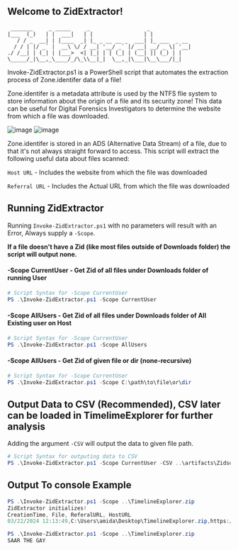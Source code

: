 ## Welcome to ZidExtractor!                                                    
```
 _______     _ _____     _                  _             
|___  (_)   | |  ___|   | |                | |            
   / / _  __| | |____  _| |_ _ __ __ _  ___| |_ ___  _ __ 
  / / | |/ _` |  __\ \/ / __| '__/ _` |/ __| __/ _ \| '__|
./ /__| | (_| | |___>  <| |_| | | (_| | (__| || (_) | |   
\_____/_|\__,_\____/_/\_\\__|_|  \__,_|\___|\__\___/|_|   
```                                               

Invoke-ZidExtractor.ps1 is a PowerShell script that automates the extraction process of Zone.identifer data of a file! 

Zone.identifer is a metadata attribute is used by the NTFS flie system to store information about the origin of a file and its security zone!
This data can be useful for Digital Forensics Investigators to determine the website from which a file was downloaded.

![image](https://github.com/amitd8/ZidExtractor/assets/97177937/63b95ae2-5f0b-423c-908f-7c67b2ee7114)
![image](https://github.com/amitd8/ZidExtractor/assets/97177937/52b9be30-dbd7-4ca7-aad6-994fbbb71a4e)

Zone.identifer is stored in an ADS (Alternative Data Stream) of a file, due to that it's not always straight forward to access.
This script will extract the following useful data about files scanned:

`Host URL` - Includes the website from which the file was downloaded

`Referral URL` - Includes the Actual URL from which the file was downloaded
## Running ZidExtractor
Running `Invoke-ZidExtractor.ps1` with no parameters will result with an Error, Always supply a `-Scope`.

**If a file doesn't have a Zid (like most files outside of Downloads folder) the script will output none.**
<a name="Scope" id="Mode0"></a>
#### -Scope CurrentUser - Get Zid of all files under Downloads folder of running User  
``` powershell
# Script Syntax for -Scope CurrentUser
PS .\Invoke-ZidExtractor.ps1 -Scope CurrentUser
```
#### -Scope AllUsers - Get Zid of all files under Downloads folder of All Existing user on Host  
``` powershell
# Script Syntax for -Scope CurrentUser 
PS .\Invoke-ZidExtractor.ps1 -Scope AllUsers
```
#### -Scope AllUsers - Get Zid of given file or dir (none-recursive)
``` powershell
# Script Syntax for -Scope CurrentUser 
PS .\Invoke-ZidExtractor.ps1 -Scope C:\path\to\file\or\dir
```
## Output Data to CSV (Recommended), CSV later can be loaded in TimelimeExplorer for further analysis
Adding the argument `-CSV` will output the data to given file path.
``` powershell
# Script Syntax for outputing data to CSV
PS .\Invoke-ZidExtractor.ps1 -Scope CurrentUser -CSV ..\artifacts\ZidsofUserAmitd.csv
```
## Output To console Example
``` powershell
PS .\Invoke-ZidExtractor.ps1 -Scope ..\TimelineExplorer.zip
ZidExtractor initializes!
CreationTime, File, ReferalURL, HostURL
03/22/2024 12:13:49,C:\Users\amida\Desktop\TimelineExplorer.zip,https://ericzimmerman.github.io/,https://f001.backblazeb2.com/file/EricZimmermanTools/net6/TimelineExplorer.zip
```
``` powershell
PS .\Invoke-ZidExtractor.ps1 -Scope ..\TimelineExplorer.zip
SAAR THE GAY
```
